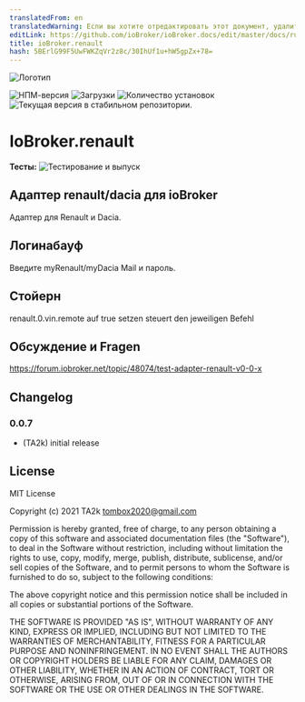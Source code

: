 ```yaml
---
translatedFrom: en
translatedWarning: Если вы хотите отредактировать этот документ, удалите поле «translationFrom», в противном случае этот документ будет снова автоматически переведен
editLink: https://github.com/ioBroker/ioBroker.docs/edit/master/docs/ru/adapterref/iobroker.renault/README.md
title: ioBroker.renault
hash: 5BErlG99F5UwFWKZqVr2z8c/30IhUf1u+hW5gpZx+78=
---
```

![Логотип](../../../en/adapterref/iobroker.renault/admin/renault.png)

![НПМ-версия](https://img.shields.io/npm/v/iobroker.renault.svg)
![Загрузки](https://img.shields.io/npm/dm/iobroker.renault.svg)
![Количество установок](https://iobroker.live/badges/renault-installed.svg)
![Текущая версия в стабильном репозитории.](https://iobroker.live/badges/renault-stable.svg)

# IoBroker.renault
**Тесты:** ![Тестирование и выпуск](https://github.com/TA2k/ioBroker.renault/workflows/Test%20and%20Release/badge.svg)

## Адаптер renault/dacia для ioBroker
Адаптер для Renault и Dacia.

## Логинабауф
Введите myRenault/myDacia Mail и пароль.

## Стойерн
renault.0.vin.remote auf true setzen steuert den jeweiligen Befehl

## Обсуждение и Fragen
<https://forum.iobroker.net/topic/48074/test-adapter-renault-v0-0-x>

## Changelog

### 0.0.7

- (TA2k) initial release

## License

MIT License

Copyright (c) 2021 TA2k <tombox2020@gmail.com>

Permission is hereby granted, free of charge, to any person obtaining a copy
of this software and associated documentation files (the "Software"), to deal
in the Software without restriction, including without limitation the rights
to use, copy, modify, merge, publish, distribute, sublicense, and/or sell
copies of the Software, and to permit persons to whom the Software is
furnished to do so, subject to the following conditions:

The above copyright notice and this permission notice shall be included in all
copies or substantial portions of the Software.

THE SOFTWARE IS PROVIDED "AS IS", WITHOUT WARRANTY OF ANY KIND, EXPRESS OR
IMPLIED, INCLUDING BUT NOT LIMITED TO THE WARRANTIES OF MERCHANTABILITY,
FITNESS FOR A PARTICULAR PURPOSE AND NONINFRINGEMENT. IN NO EVENT SHALL THE
AUTHORS OR COPYRIGHT HOLDERS BE LIABLE FOR ANY CLAIM, DAMAGES OR OTHER
LIABILITY, WHETHER IN AN ACTION OF CONTRACT, TORT OR OTHERWISE, ARISING FROM,
OUT OF OR IN CONNECTION WITH THE SOFTWARE OR THE USE OR OTHER DEALINGS IN THE
SOFTWARE.